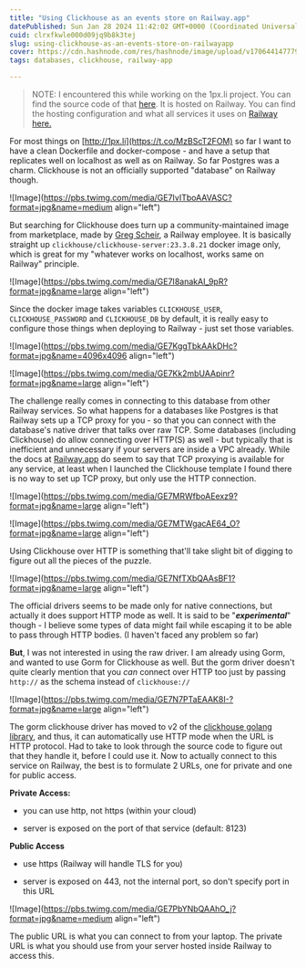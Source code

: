 ```yaml
---
title: "Using Clickhouse as an events store on Railway.app"
datePublished: Sun Jan 28 2024 11:42:02 GMT+0000 (Coordinated Universal Time)
cuid: clrxfkwle000d09jq9b8k3tej
slug: using-clickhouse-as-an-events-store-on-railwayapp
cover: https://cdn.hashnode.com/res/hashnode/image/upload/v1706441477799/78527bfa-cda9-4bfb-8796-683c98bc1ff1.png
tags: databases, clickhouse, railway-app

---
```


> NOTE: I encountered this while working on the 1px.li project. You can find the source code of that [here](https://github.com/championswimmer/onepixel_backend). It is hosted on Railway. You can find the hosting configuration and what all services it uses on [Railway here.](https://railway.app/project/d26a3016-de8c-4f9e-a873-aa810176f825)

For most things on [http://1px.li](https://t.co/MzBScT2FOM) so far I want to have a clean Dockerfile and docker-compose - and have a setup that replicates well on localhost as well as on Railway. So far Postgres was a charm. Clickhouse is not an officially supported "database" on Railway though.

![Image](https://pbs.twimg.com/media/GE7IvITboAAVASC?format=jpg&name=medium align="left")

But searching for Clickhouse does turn up a community-maintained image from marketplace, made by [Greg Scheir](https://twitter.com/GregorySchier), a Railway employee. It is basically straight up `clickhouse/clickhouse-server:23.3.8.21` docker image only, which is great for my "whatever works on localhost, works same on Railway" principle.

![Image](https://pbs.twimg.com/media/GE7I8anakAI_9pR?format=jpg&name=large align="left")

Since the docker image takes variables `CLICKHOUSE_USER`, `CLICKHOUSE_PASSWORD` and `CLICKHOUSE_DB` by default, it is really easy to configure those things when deploying to Railway - just set those variables.

![Image](https://pbs.twimg.com/media/GE7KggTbkAAkDHc?format=jpg&name=4096x4096 align="left")

![Image](https://pbs.twimg.com/media/GE7Kk2mbUAApinr?format=jpg&name=large align="left")

The challenge really comes in connecting to this database from other Railway services. So what happens for a databases like Postgres is that Railway sets up a TCP proxy for you - so that you can connect with the database's native driver that talks over raw TCP. Some databases (including Clickhouse) do allow connecting over HTTP(S) as well - but typically that is inefficient and unnecessary if your servers are inside a VPC already. While the docs at [Railway.app](https://railway.app) do seem to say that TCP proxying is available for any service, at least when I launched the Clickhouse template I found there is no way to set up TCP proxy, but only use the HTTP connection.

![Image](https://pbs.twimg.com/media/GE7MRWfboAEexz9?format=jpg&name=large align="left")

![Image](https://pbs.twimg.com/media/GE7MTWgacAE64_O?format=jpg&name=large align="left")

Using Clickhouse over HTTP is something that'll take slight bit of digging to figure out all the pieces of the puzzle.

![Image](https://pbs.twimg.com/media/GE7NfTXbQAAsBF1?format=jpg&name=large align="left")

The official drivers seems to be made only for native connections, but actually it does support HTTP mode as well. It is said to be "***experimental***" though - I believe some types of data might fail while escaping it to be able to pass through HTTP bodies. (I haven't faced any problem so far)

**But**, I was not interested in using the raw driver. I am already using Gorm, and wanted to use Gorm for Clickhouse as well. But the gorm driver doesn't quite clearly mention that you *can* connect over HTTP too just by passing `http://` as the schema instead of `clickhouse://`

![Image](https://pbs.twimg.com/media/GE7N7PTaEAAK8I-?format=jpg&name=large align="left")

The gorm clickhouse driver has moved to v2 of the [clickhouse golang library](https://github.com/ClickHouse/clickhouse-go), and thus, it can automatically use HTTP mode when the URL is HTTP protocol. Had to take to look through the source code to figure out that they handle it, before I could use it. Now to actually connect to this service on Railway, the best is to formulate 2 URLs, one for private and one for public access.

**Private Access:**

* you can use http, not https (within your cloud)
    
* server is exposed on the port of that service (default: 8123)
    

**Public Access**

* use https (Railway will handle TLS for you)
    
* server is exposed on 443, not the internal port, so don't specify port in this URL
    

![Image](https://pbs.twimg.com/media/GE7PbYNbQAAhO_j?format=jpg&name=medium align="left")

The public URL is what you can connect to from your laptop. The private URL is what you should use from your server hosted inside Railway to access this.